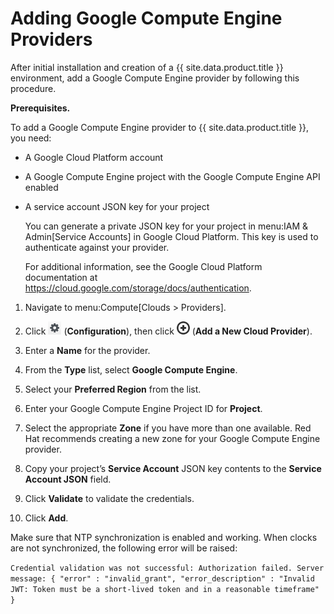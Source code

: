 # Adding Google Compute Engine Providers

After initial installation and creation of a {{ site.data.product.title }}
environment, add a Google Compute Engine provider by following this
procedure.

**Prerequisites.**

To add a Google Compute Engine provider to {{ site.data.product.title }}, you need:

  - A Google Cloud Platform account

  - A Google Compute Engine project with the Google Compute Engine API
    enabled

  - A service account JSON key for your project

    <div class="note">

    You can generate a private JSON key for your project in menu:IAM &
    Admin\[Service Accounts\] in Google Cloud Platform. This key is used
    to authenticate against your provider.

    For additional information, see the Google Cloud Platform
    documentation at
    <https://cloud.google.com/storage/docs/authentication>.

    </div>

<!-- end list -->

1.  Navigate to menu:Compute\[Clouds \> Providers\].

2.  Click ![1847](/images/1847.png) (**Configuration**), then click
    ![1862](/images/1862.png) (**Add a New Cloud Provider**).

3.  Enter a **Name** for the provider.

4.  From the **Type** list, select **Google Compute Engine**.

5.  Select your **Preferred Region** from the list.

6.  Enter your Google Compute Engine Project ID for **Project**.

7.  Select the appropriate **Zone** if you have more than one available.
    Red Hat recommends creating a new zone for your Google Compute
    Engine provider.

8.  Copy your project’s **Service Account** JSON key contents to the
    **Service Account JSON** field.

9.  Click **Validate** to validate the credentials.

10. Click **Add**.

<div class="note">

Make sure that NTP synchronization is enabled and working. When clocks
are not synchronized, the following error will be raised:

`Credential validation was not successful: Authorization failed. Server
message: { "error" : "invalid_grant", "error_description" : "Invalid
JWT: Token must be a short-lived token and in a reasonable timeframe" }`

</div>

